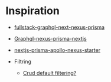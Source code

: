 # Inspiration

- [fullstack-graphql-next-nexus-prisma](https://github.com/hexrcs/fullstack-graphql-next-nexus-prisma)
- [Graphql-nexus-prisma-nextjs](https://github.com/15chrjef/Graphql-nexus-prisma-nextjs)
- [nextjs-prisma-apollo-nexus-starter](https://github.com/schester44/nextjs-prisma-apollo-nexus-starter)

- Filtring
  - [Crud default filtering?](https://github.com/graphql-nexus/nexus-plugin-prisma/issues/501)
